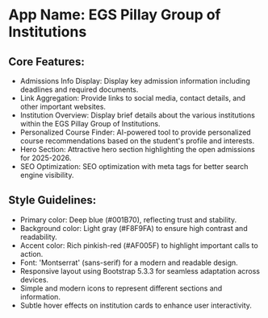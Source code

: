 # **App Name**: EGS Pillay Group of Institutions

## Core Features:

- Admissions Info Display: Display key admission information including deadlines and required documents.
- Link Aggregation: Provide links to social media, contact details, and other important websites.
- Institution Overview: Display brief details about the various institutions within the EGS Pillay Group of Institutions.
- Personalized Course Finder: AI-powered tool to provide personalized course recommendations based on the student's profile and interests.
- Hero Section: Attractive hero section highlighting the open admissions for 2025-2026.
- SEO Optimization: SEO optimization with meta tags for better search engine visibility.

## Style Guidelines:

- Primary color: Deep blue (#001B70), reflecting trust and stability.
- Background color: Light gray (#F8F9FA) to ensure high contrast and readability.
- Accent color: Rich pinkish-red (#AF005F) to highlight important calls to action.
- Font: 'Montserrat' (sans-serif) for a modern and readable design.
- Responsive layout using Bootstrap 5.3.3 for seamless adaptation across devices.
- Simple and modern icons to represent different sections and information.
- Subtle hover effects on institution cards to enhance user interactivity.